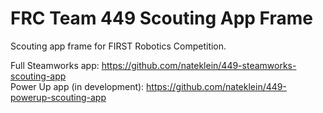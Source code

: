 # FRC Team 449 Scouting App Frame
Scouting app frame for FIRST Robotics Competition.

Full Steamworks app: https://github.com/nateklein/449-steamworks-scouting-app
<br>
Power Up app (in development): https://github.com/nateklein/449-powerup-scouting-app
